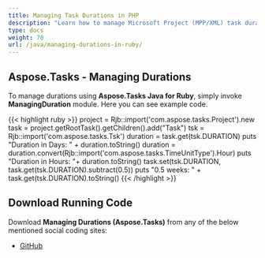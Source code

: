 ```yaml
---
title: Managing Task Durations in PHP
description: "Learn how to manage Microsoft Project (MPP/XML) task durations using Aspose.Tasks Java for Ruby."
type: docs
weight: 70
url: /java/managing-durations-in-ruby/
---
```


## **Aspose.Tasks - Managing Durations**
To manage durations using **Aspose.Tasks Java for Ruby**, simply invoke **ManagingDuration** module. Here you can see example code.

{{< highlight ruby >}}
project = Rjb::import('com.aspose.tasks.Project').new
task = project.getRootTask().getChildren().add("Task")
tsk = Rjb::import('com.aspose.tasks.Tsk')
duration = task.get(tsk.DURATION)
puts "Duration in Days: " + duration.toString()
duration = duration.convert(Rjb::import('com.aspose.tasks.TimeUnitType').Hour)
puts "Duration in Hours: "+ duration.toString()
task.set(tsk.DURATION, task.get(tsk.DURATION).subtract(0.5))
puts "0.5 weeks: " + task.get(tsk.DURATION).toString()
{{< /highlight >}}

## **Download Running Code**
Download **Managing Durations (Aspose.Tasks)** from any of the below mentioned social coding sites:

- [GitHub](https://github.com/aspose-tasks/Aspose.Tasks-for-Java/blob/master/Plugins/Aspose_Tasks_Java_for_Ruby/lib/asposetasksjava/Tasks/managingduration.rb)
